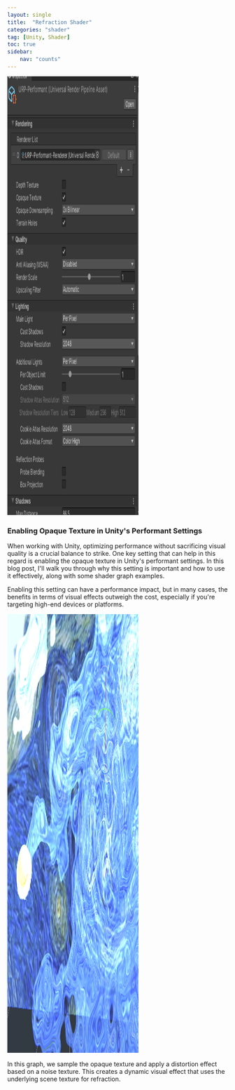 ```yaml
---
layout: single
title:  "Refraction Shader"
categories: "shader"
tag: [Unity, Shader]
toc: true
sidebar:
    nav: "counts"
---
```


<img src="/images/Performat.png" width="300" height="1000">


### Enabling Opaque Texture in Unity's Performant Settings
When working with Unity, optimizing performance without sacrificing visual quality is a crucial balance to strike. One key setting that can help in this regard is enabling the opaque texture in Unity's performant settings. In this blog post, I'll walk you through why this setting is important and how to use it effectively, along with some shader graph examples.

Enabling this setting can have a performance impact, but in many cases, the benefits in terms of visual effects outweigh the cost, especially if you're targeting high-end devices or platforms.


<img src="/images/distortion.png" width="300" height="1000">

In this graph, we sample the opaque texture and apply a distortion effect based on a noise texture. This creates a dynamic visual effect that uses the underlying scene texture for refraction.